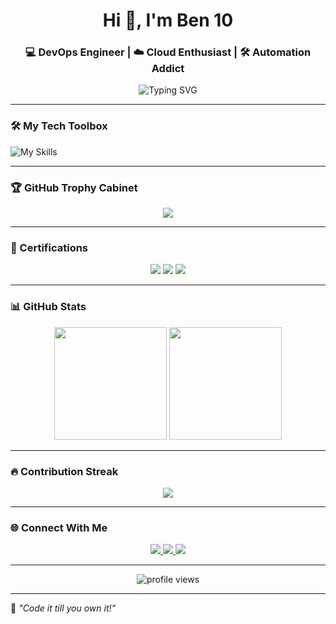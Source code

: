<h1 align="center">Hi 👋, I'm Ben 10</h1>

<h3 align="center">💻 DevOps Engineer | ☁️ Cloud Enthusiast | 🛠️ Automation Addict</h3>



<p align="center">

<img src="https://readme-typing-svg.demolab.com?font=Fira+Code&size=24&pause=1000&color=58A6FF&center=true&vCenter=true&width=600&lines=%E2%80%8BDevOps+%7C+Cloud+%7C+Automation%E2%80%8B;%E2%80%8BBuilding+CI%2FCD+pipelines+like+a+ninja%E2%80%8B;%E2%80%8BAlways+learning+new+technologies%E2%80%8B" alt="Typing SVG" />

</p>



---



### 🛠️ My Tech Toolbox



![My Skills](https://skillicons.dev/icons?i=aws,gcp,docker,kubernetes,jenkins,terraform,ansible,prometheus,grafana,git,github,linux,bash,java,python,nginx,spring,nestjs,nextjs,typescript,postgres,django,vim)


---



### 🏆 GitHub Trophy Cabinet



<p align="center">

<img src="https://github-profile-trophy.vercel.app/?username=jessiebrownleo&theme=tokyonight&no-bg=true&no-frame=true&row=1&margin-w=10" />

</p>



---

### 🏅 Certifications

<p align="center">
  <img src="https://img.shields.io/badge/AWS-Cloud_Practitioner-232F3E?style=for-the-badge&logo=amazonaws&logoColor=white" />
  
  <img src="https://img.shields.io/badge/Linux-Foundation-0078D6?style=for-the-badge&logo=linux&logoColor=white" />
  
  <a href="https://ti-user-certificates.s3.amazonaws.com/e0df7fbf-a057-42af-8a1f-590912be5460/6b6a8bdc-aed1-4a4a-8968-5a24065e0506-on-soben-e85d7841-9b09-4d8a-9682-f294e46f1ee2-certificate.pdf" target="_blank">
    <img src="https://img.shields.io/badge/Linux_Foundation-Intro_to_Kubernetes_(LFS158)-326CE5?style=for-the-badge&logo=kubernetes&logoColor=white" />
  </a>
</p>



---

### 📊 GitHub Stats



<p align="center">

<img src="https://github-readme-stats.vercel.app/api?username=jessiebrownleo&show_icons=true&theme=radical&hide_border=true" height="180"/>

<img src="https://github-readme-stats.vercel.app/api/top-langs/?username=jessiebrownleo&layout=compact&theme=radical&hide_border=true" height="180"/>

</p>



---



### 🔥 Contribution Streak



<p align="center">

<img src="https://github-readme-streak-stats.herokuapp.com/?user=jessiebrownleo&theme=tokyonight&hide_border=true"/>

</p>



---



### 🌐 Connect With Me



<p align="center">

<a href="https://facebook.com/on.soben.devops" target="_blank">

<img src="https://img.shields.io/badge/Facebook-1877F2?style=for-the-badge&logo=facebook&logoColor=white" />

</a>

<a href="https://t.me/onsoben" target="_blank">

<img src="https://img.shields.io/badge/Telegram-26A5E4?style=for-the-badge&logo=telegram&logoColor=white" />

</a>

<a href="mailto:onsoben.dev@gmail.com">
<img src="https://img.shields.io/badge/Gmail-red?style=for-the-badge&logo=gmail&logoColor=white" />
</a>

</p>



---



<p align="center">

<img src="https://komarev.com/ghpvc/?username=jessiebrownleo&label=Profile+Views&color=0e75b6&style=flat" alt="profile views" />

</p>



---



<p align="center">

🧠 *"Code it till you own it!"*

</p>


